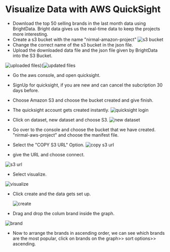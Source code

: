 # Visualize Data with AWS QuickSight

-  Download the top 50 selling brands in the last month data using BrightData. Bright data gives us the real-time data to keep the projects more interesting.
-  Create a s3 bucket with the name "nirmal-amazon-project"
  ![s3 bucket](https://github.com/nirmal-jack/quicksightaws/assets/170439621/0b6363ed-6ed7-4d7d-bd2a-2befed963de1)
 - Change the correct name of the s3 bucket in the json file.
- Upload the downloaded data file and the json file given by BrightData into the S3 Bucket.

![uploaded files](https://github.com/nirmal-jack/quicksightaws/assets/170439621/159ce0ba-04de-4cd7-b98d-f56bbc370ac3))(![updated files](https://github.com/nirmal-jack/quicksightaws/assets/170439621/99622a20-2431-4e5d-b189-05ba8cec1dcb)

- Go the aws console, and open quicksight.
- SignUp for quicksight, if you are new and can cancel the subcription 30 days before.
- Choose Amazon S3 and choose the bucket created and give finish.
- The quicksight account gets created instantly.
   ![quicksight login](https://github.com/nirmal-jack/quicksightaws/assets/170439621/c7287a5c-7944-4ff0-9662-f7b7e899f806)

- Click on dataset, new dataset and choose S3.
  ![new dataset](https://github.com/nirmal-jack/quicksightaws/assets/170439621/baf7e107-8b49-43ab-be3f-9dc8360de365)

- Go over to the console and choose the bucket that we have created. "nirmal-aws-project" and choose the manifest file.
- Select the "COPY S3 URL" Option.
  ![copy s3 url](https://github.com/nirmal-jack/quicksightaws/assets/170439621/3d756c49-2627-4865-99c1-7052292c4ff4)

- give the URL and choose connect.

![s3 url](https://github.com/nirmal-jack/quicksightaws/assets/170439621/8cf00e78-7274-4933-8953-7881aa567fd6)

  
- Select visualize.


![visualize](https://github.com/nirmal-jack/quicksightaws/assets/170439621/de399031-1df1-4f80-8592-2340fc541643)

- Click create and the data gets set up.

  ![create](https://github.com/nirmal-jack/quicksightaws/assets/170439621/d8db624a-7ee2-4d82-9cc3-4c263a7083b0)

- Drag and drop the colum brand inside the graph.

![brand](https://github.com/nirmal-jack/quicksightaws/assets/170439621/34daa6d5-726b-47f5-9395-120674162376)


- Now to arrange the brands in ascending order, we can see which brands are the most popular, click on brands on the graph>> sort options>> ascending.





